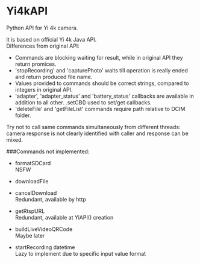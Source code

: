# Yi4kAPI
Python API for Yi 4k camera.

It is based on official Yi 4k Java API.  
Differences from original API:
- Commands are blocking waiting for result, while in original API they return promices.
- 'stopRecording' and 'capturePhoto' waits till operation is really ended and return produced file name.
- Values provided to commands should be correct strings, compared to integers in original API.
- 'adapter', 'adapter_status' and 'battery_status' callbacks are available in addition to all other. .setCB() used to set/get callbacks.
- 'deleteFile' and 'getFileList' commands require path relative to DCIM folder.

Try not to call same commands simultaneously from different threads: camera response is not clearly identified with caller and response can be mixed.

###Commands not implemented:

-	formatSDCard  
		NSFW

-	downloadFile
-	cancelDownload  
		Redundant, available by http

-	getRtspURL  
		Redundant, available at YiAPI() creation

-	buildLiveVideoQRCode  
		Maybe later

-	startRecording datetime  
		Lazy to implement due to specific input value format
